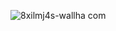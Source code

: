 ![8xilmj4s-wallha com](https://user-images.githubusercontent.com/59734602/215304708-2ab2e8bb-cd46-49f4-89ee-7a5778c88dd6.jpg)
